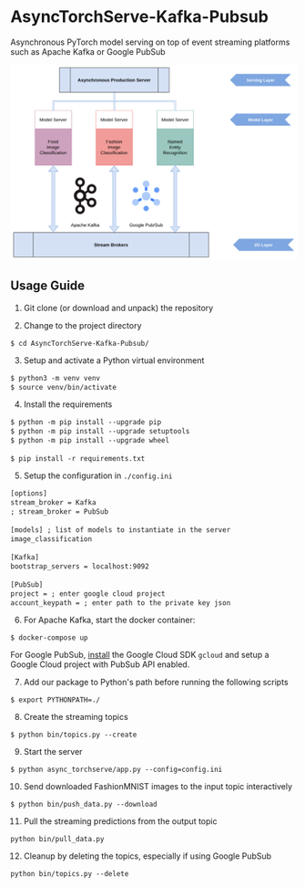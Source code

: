# AsyncTorchServe-Kafka-Pubsub
Asynchronous PyTorch model serving 
on top of event streaming platforms 
such as Apache Kafka or Google PubSub

![Architecture Diagram](AsyncTorchServe.png)

## Usage Guide

1. Git clone (or download and unpack) the repository

2. Change to the project directory
```
$ cd AsyncTorchServe-Kafka-Pubsub/
```

3. Setup and activate a Python virtual environment
```
$ python3 -m venv venv
$ source venv/bin/activate
```

4. Install the requirements
```
$ python -m pip install --upgrade pip
$ python -m pip install --upgrade setuptools
$ python -m pip install --upgrade wheel

$ pip install -r requirements.txt
```

5. Setup the configuration in `./config.ini`
```
[options]
stream_broker = Kafka
; stream_broker = PubSub

[models] ; list of models to instantiate in the server
image_classification

[Kafka]
bootstrap_servers = localhost:9092

[PubSub]
project = ; enter google cloud project
account_keypath = ; enter path to the private key json
```

6. For Apache Kafka, start the docker container:
```
$ docker-compose up
``` 
For Google PubSub, 
[install](https://cloud.google.com/sdk/docs/install)
the Google Cloud SDK `gcloud` 
and setup a Google Cloud project 
with PubSub API enabled.

7. Add our package to Python's path before running the following scripts
```
$ export PYTHONPATH=./
```

8. Create the streaming topics
```
$ python bin/topics.py --create
``` 

9. Start the server
```
$ python async_torchserve/app.py --config=config.ini
```

10. Send downloaded FashionMNIST images to the input topic interactively
```
$ python bin/push_data.py --download
```

11. Pull the streaming predictions from the output topic
```
python bin/pull_data.py
```

12. Cleanup by deleting the topics, 
especially if using Google PubSub
```
python bin/topics.py --delete
``` 